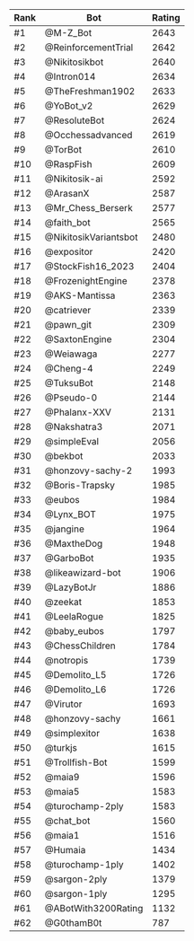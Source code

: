 Rank|Bot|Rating
---|---|---
#1|@M-Z_Bot|2643
#2|@ReinforcementTrial|2642
#3|@Nikitosikbot|2640
#4|@Intron014|2634
#5|@TheFreshman1902|2633
#6|@YoBot_v2|2629
#7|@ResoluteBot|2624
#8|@Occhessadvanced|2619
#9|@TorBot|2610
#10|@RaspFish|2609
#11|@Nikitosik-ai|2592
#12|@ArasanX|2587
#13|@Mr_Chess_Berserk|2577
#14|@faith_bot|2565
#15|@NikitosikVariantsbot|2480
#16|@expositor|2420
#17|@StockFish16_2023|2404
#18|@FrozenightEngine|2378
#19|@AKS-Mantissa|2363
#20|@catriever|2339
#21|@pawn_git|2309
#22|@SaxtonEngine|2304
#23|@Weiawaga|2277
#24|@Cheng-4|2249
#25|@TuksuBot|2148
#26|@Pseudo-0|2144
#27|@Phalanx-XXV|2131
#28|@Nakshatra3|2071
#29|@simpleEval|2056
#30|@bekbot|2033
#31|@honzovy-sachy-2|1993
#32|@Boris-Trapsky|1985
#33|@eubos|1984
#34|@Lynx_BOT|1975
#35|@jangine|1964
#36|@MaxtheDog|1948
#37|@GarboBot|1935
#38|@likeawizard-bot|1906
#39|@LazyBotJr|1886
#40|@zeekat|1853
#41|@LeelaRogue|1825
#42|@baby_eubos|1797
#43|@ChessChildren|1784
#44|@notropis|1739
#45|@Demolito_L5|1726
#46|@Demolito_L6|1726
#47|@Virutor|1693
#48|@honzovy-sachy|1661
#49|@simplexitor|1638
#50|@turkjs|1615
#51|@Trollfish-Bot|1599
#52|@maia9|1596
#53|@maia5|1583
#54|@turochamp-2ply|1583
#55|@chat_bot|1560
#56|@maia1|1516
#57|@Humaia|1434
#58|@turochamp-1ply|1402
#59|@sargon-2ply|1379
#60|@sargon-1ply|1295
#61|@ABotWith3200Rating|1132
#62|@G0thamB0t|787

